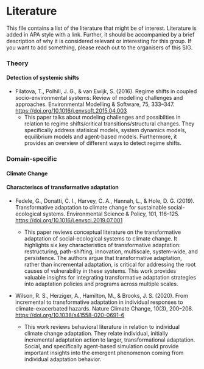 # Literature
This file contains a list of the literature that might be of interest. Literature is added in APA style with a link. Further, it should be accompanied by a brief description of why it is considered relevant or interesting for this group.
If you want to add something, please reach out to the organisers of this SIG. 

### Theory

#### Detection of systemic shifts
* Filatova, T., Polhill, J. G., & van Ewijk, S. (2016). Regime shifts in coupled socio-environmental systems: Review of modelling challenges and approaches. Environmental Modelling & Software, 75, 333–347. <https://doi.org/10.1016/j.envsoft.2015.04.003>
  * This paper talks about modeling challenges and possibilties in relation to regime shifts/critical transitions/structural changes. They specifically address statisical models, system dynamics models, equilibrium models and agent-based models. Furthermore, it provides an overview of different ways to detect regime shifts.

### Domain-specific
#### Climate Change

#### Characteriscs of transformative adaptation
* Fedele, G., Donatti, C. I., Harvey, C. A., Hannah, L., & Hole, D. G. (2019). Transformative adaptation to climate change for sustainable social-ecological systems. Environmental Science & Policy, 101, 116–125. https://doi.org/10.1016/j.envsci.2019.07.001
  * This paper reviews conceptual literature on the transformative adaptation of social-ecological systems to climate change. It highlights six key characteristics of transformative adaptation: restructuring, path-shifting, innovation, multiscale, system-wide, and persistence. The authors argue that transformative adaptation, rather than incremental adaptation, is critical for addressing the root causes of vulnerability in these systems. This work provides valuable insights for integrating transformative adaptation strategies into adaptation policies and programs across multiple scales.


* Wilson, R. S., Herziger, A., Hamilton, M., & Brooks, J. S. (2020). From incremental to transformative adaptation in individual responses to climate-exacerbated hazards. Nature Climate Change, 10(3), 200–208. https://doi.org/10.1038/s41558-020-0691-6
  * This work reviews behavioral literature in relation to individual climate change adaptation. They relate individual, initially incremental adaptation action to larger, transformational adaptation. Social, and specifically agent-based simulation could provide important insights into the emergent phenomenon coming from individual adaptation behavior. 
